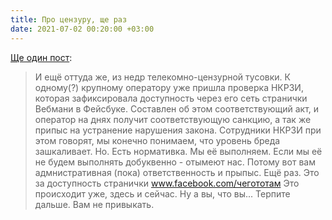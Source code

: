 ```yaml
---
title: Про цензуру, ще раз
date: 2021-07-02 00:20:00 +03:00
---
```


[Ще один пост][1]:

> И ещё оттуда же, из недр телекомно-цензурной тусовки.
К одному(?) крупному оператору уже пришла проверка НКРЗИ, которая зафиксировала доступность через его сеть странички Вебмани в Фейсбуке. Составлен об этом соответствующий акт, и оператор на днях получит соответствующую санкцию, а так же припыс на устранение нарушения закона.
Сотрудники НКРЗИ при этом говорят, мы конечно понимаем, что уровень бреда зашкаливает. Но. Есть нормативка. Мы её выполняем. Если мы её не будем выполнять добуквенно - отымеют нас. Потому вот вам адмнистративная (пока) ответственность и прыпыс.
Ещё раз. Это за доступность странички www.facebook.com/чегототам Это происходит уже, здесь и сейчас.
Ну а вы, что вы... Терпите дальше. Вам не привыкать.

[1]: https://facebook.com/story.php?story_fbid=4302601029803075&id=100001596621843